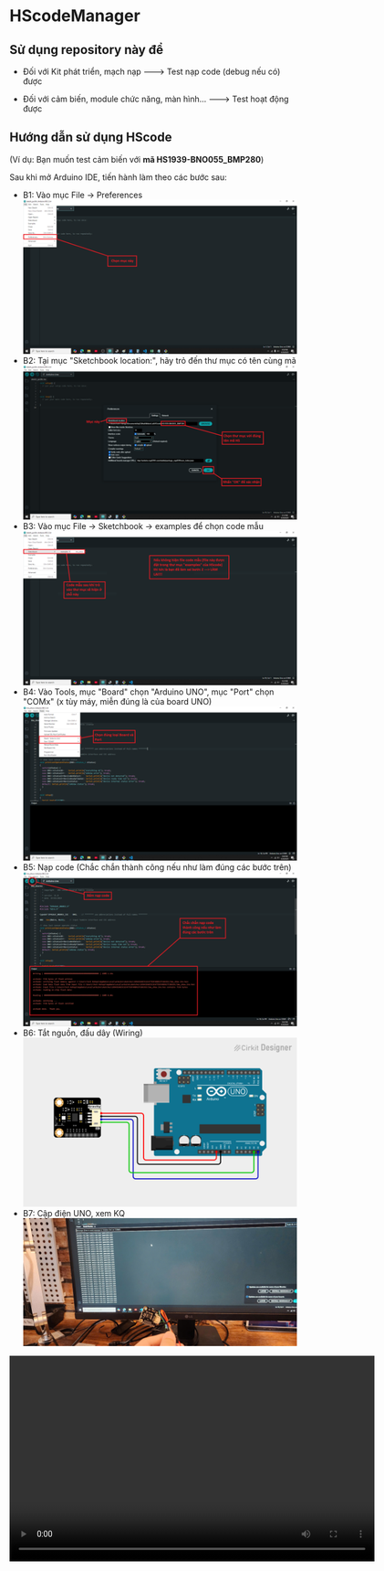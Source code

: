 # HScodeManager

## Sử dụng repository này để

* Đối với Kit phát triển, mạch nạp ---> Test nạp code (debug nếu có) được

* Đối với cảm biến, module chức năng, màn hình... ---> Test hoạt động được

## Hướng dẫn sử dụng HScode

(Ví dụ: Bạn muốn test cảm biến với **mã HS1939-BNO055_BMP280**)

Sau khi mở Arduino IDE, tiến hành làm theo các bước sau:

* B1: Vào mục File -> Preferences
![HDSD001](/images/1.png)
* B2: Tại mục "Sketchbook location:", hãy trỏ đến thư mục có tên cùng mã
![HDSD002](/images/2.png)
* B3: Vào mục File -> Sketchbook -> examples để chọn code mẫu
![HDSD003](/images/3.png)
* B4: Vào Tools, mục "Board" chọn "Arduino UNO", mục "Port" chọn "COMx" (x tùy máy, miễn đúng là của board UNO)
![HDSD004](/images/4.png)
* B5: Nạp code (Chắc chắn thành công nếu như làm đúng các bước trên)
![HDSD005](/images/5.png)
* B6: Tắt nguồn, đấu dây (Wiring)
![HDSD006](/images/6.png)
* B7: Cập điện UNO, xem KQ
![HDSD007](/images/7.png)

<video width="640" height="360" controls>
  <source src="images/KQ0001.mp4" type="video/mp4">
</video>